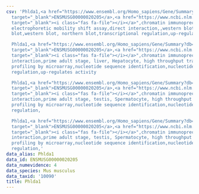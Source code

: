 ```yaml
---
csv: 'Phlda1,<a href="https://www.ensembl.org/Homo_sapiens/Gene/Summary?db=core;g=ENSMUSG00000020205"
  target="_blank">ENSMUSG00000020205</a>,<a href="https://www.ncbi.nlm.nih.gov/pubmed/17024176"
  target="_blank"><i class="fas fa-file"></i></a>",chromatin immunoprecipitation assay,
  electrophoretic mobility shift assay,direct interaction,,western blot, northern
  blot,western blot, northern blot,transcriptional regulation,up-regulates activity

  Phlda1,<a href="https://www.ensembl.org/Homo_sapiens/Gene/Summary?db=core;g=ENSMUSG00000020205"
  target="_blank">ENSMUSG00000020205</a>,<a href="https://www.ncbi.nlm.nih.gov/pubmed/23834426"
  target="_blank"><i class="fas fa-file"></i></a>",chromatin immunoprecipitation assay,direct
  interaction,prime adult stage, liver, Hepatocyte, high throughput transcription
  profiling by microarray,nucleotide sequence identification,nucleotide sequence identification,transcriptional
  regulation,up-regulates activity

  Phlda1,<a href="https://www.ensembl.org/Homo_sapiens/Gene/Summary?db=core;g=ENSMUSG00000020205"
  target="_blank">ENSMUSG00000020205</a>,<a href="https://www.ncbi.nlm.nih.gov/pubmed/23834426"
  target="_blank"><i class="fas fa-file"></i></a>",chromatin immunoprecipitation assay,direct
  interaction,prime adult stage, testis, Spermatocyte, high throughput transcription
  profiling by microarray,nucleotide sequence identification,nucleotide sequence identification,transcriptional
  regulation,

  Phlda1,<a href="https://www.ensembl.org/Homo_sapiens/Gene/Summary?db=core;g=ENSMUSG00000020205"
  target="_blank">ENSMUSG00000020205</a>,<a href="https://www.ncbi.nlm.nih.gov/pubmed/23834426"
  target="_blank"><i class="fas fa-file"></i></a>",chromatin immunoprecipitation assay,direct
  interaction,prime adult stage, testis, Spermatocyte, high throughput transcription
  profiling by microarray,nucleotide sequence identification,nucleotide sequence identification,transcriptional
  regulation,'
data_alias: Phlda1
data_id: ENSMUSG00000020205
data_numevidence: 4
data_species: Mus musculus
data_taxid: '10090'
title: Phlda1
---
```

